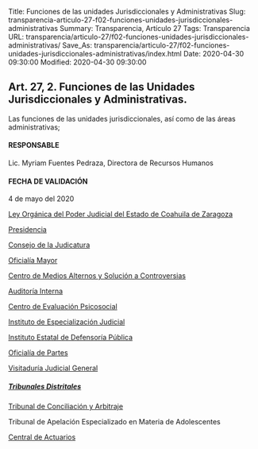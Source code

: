 Title: Funciones de las unidades Jurisdiccionales y Administrativas
Slug: transparencia-articulo-27-f02-funciones-unidades-jurisdiccionales-administrativas
Summary: Transparencia, Artículo 27
Tags: Transparencia
URL: transparencia/articulo-27/f02-funciones-unidades-jurisdiccionales-administrativas/
Save_As: transparencia/articulo-27/f02-funciones-unidades-jurisdiccionales-administrativas/index.html
Date: 2020-04-30 09:30:00
Modified: 2020-04-30 09:30:00


## Art. 27, 2. Funciones de las Unidades Jurisdiccionales y Administrativas.

Las funciones de las unidades jurisdiccionales, así como de las áreas administrativas;

#### RESPONSABLE

Lic. Myriam Fuentes Pedraza, Directora de Recursos Humanos

#### FECHA DE VALIDACIÓN

4 de mayo del 2020

[Ley Orgánica del Poder Judicial del Estado de Coahuila de Zaragoza](http://congresocoahuila.gob.mx/transparencia/03/Leyes_Coahuila/coa61.pdf)

[Presidencia](https://www.pjecz.gob.mx/conocenos/estructura/consejo-de-la-judicatura/presentacion-de-quejas/)

[Consejo de la Judicatura](https://www.pjecz.gob.mx/conocenos/estructura/consejo-de-la-judicatura/atribuciones/)

[Oficialía Mayor](https://www.pjecz.gob.mx/conocenos/estructura/tribunal-superior-de-justicia/administrativos/oficialia-mayor/funciones/)

[Centro de Medios Alternos y Solución a Controversias](https://www.pjecz.gob.mx/conocenos/estructura/tribunal-superior-de-justicia/organos-no-jurisdiccionales/cemasc/atribuciones/)

[Auditoría Interna](https://www.pjecz.gob.mx/conocenos/estructura/tribunal-superior-de-justicia/presidencia/auditoria-interna/funciones/)

[Centro de Evaluación Psicosocial](https://www.pjecz.gob.mx/conocenos/estructura/tribunal-superior-de-justicia/organos-no-jurisdiccionales/centro-de-evaluacion-psicosocial/funciones/)

[Instituto de Especialización Judicial](https://www.pjecz.gob.mx/conocenos/estructura/tribunal-superior-de-justicia/organos-no-jurisdiccionales/instituto-de-especializacion-judicial/funciones/)

[Instituto Estatal de Defensoría Pública](https://www.pjecz.gob.mx/conocenos/estructura/tribunal-superior-de-justicia/organos-no-jurisdiccionales/instituto-estatal-de-defensoria-publica/funciones/)

[Oficialía de Partes](https://www.pjecz.gob.mx/conocenos/estructura/tribunal-superior-de-justicia/organos-no-jurisdiccionales/oficialia-de-partes/funciones/)

[Visitaduría Judicial General](https://www.pjecz.gob.mx/conocenos/estructura/tribunal-superior-de-justicia/organos-no-jurisdiccionales/visitaduria-judicial-general/funciones/)

##### [Tribunales Distritales](https://www.pjecz.gob.mx/conocenos/estructura/tribunal-superior-de-justicia/organos-jurisdiccionales/tribunales-distritales/)

[Tribunal de Conciliación y Arbitraje](https://www.pjecz.gob.mx/conocenos/estructura/tribunal-superior-de-justicia/organos-jurisdiccionales/tribunales-especializados/tribunal-de-conciliacion-y-arbitraje/funciones/)

Tribunal de Apelación Especializado en Materia de Adolescentes

[Central de Actuarios](https://www.pjecz.gob.mx/conocenos/estructura/tribunal-superior-de-justicia/organos-jurisdiccionales/central-de-actuarios/)


